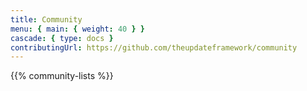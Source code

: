 ```yaml
---
title: Community
menu: { main: { weight: 40 } }
cascade: { type: docs }
contributingUrl: https://github.com/theupdateframework/community
---
```


{{% community-lists %}}
